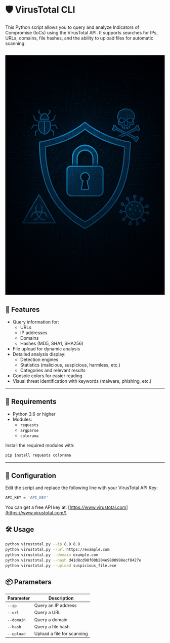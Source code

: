 # 🛡️ VirusTotal CLI

This Python script allows you to query and analyze Indicators of Compromise (IoCs) using the VirusTotal API. It supports searches for IPs, URLs, domains, file hashes, and the ability to upload files for automatic scanning.

![](https://github.com/Mr-r00t11/VirusTotal/blob/main/img/VirusTotal.png?raw=true)
---
## 🚀 Features

- Query information for:
    - URLs
    - IP addresses
    - Domains
    - Hashes (MD5, SHA1, SHA256)
- File upload for dynamic analysis
- Detailed analysis display:
    - Detection engines
    - Statistics (malicious, suspicious, harmless, etc.)
    - Categories and relevant results
- Console colors for easier reading
- Visual threat identification with keywords (malware, phishing, etc.)

---
## 🧰 Requirements

- Python 3.6 or higher
- Modules:
    - `requests`
    - `argparse`
    - `colorama`
  
Install the required modules with:
```bash
pip install requests colorama
```
___
## 🔑 Configuration

Edit the script and replace the following line with your VirusTotal API Key:
```bash
API_KEY = 'API_KEY'
```

You can get a free API key at: [https://www.virustotal.com](https://www.virustotal.com/)

## 🛠️ Usage

```bash
python virustotal.py --ip 8.8.8.8 
python virustotal.py --url https://example.com
python virustotal.py --domain example.com
python virustotal.py --hash d41d8cd98f00b204e9800998ecf8427e 
python virustotal.py --upload suspicious_file.exe
```

## 📦 Parameters

| Parameter  | Description                |
| ---------- | -------------------------- |
| `--ip`     | Query an IP address        |
| `--url`    | Query a URL                |
| `--domain` | Query a domain             |
| `--hash`   | Query a file hash          |
| `--upload` | Upload a file for scanning |
